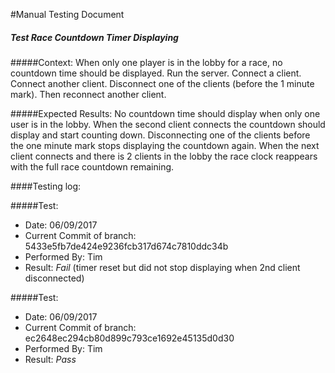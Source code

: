 #Manual Testing Document

##### Test Race Countdown Timer Displaying
#####Context:
    When only one player is in the lobby for a race, no countdown time should be displayed.
    Run the server.
    Connect a client.
    Connect another client.
    Disconnect one of the clients (before the 1 minute mark).
    Then reconnect another client.

#####Expected Results:
    No countdown time should display when only one user is in the lobby.
    When the second client connects the countdown should display and start counting down.
    Disconnecting one of the clients before the one minute mark stops displaying the countdown again.
    When the next client connects and there is 2 clients in the lobby the race clock reappears with the full race countdown remaining.


####Testing log:

#####Test:

- Date: 06/09/2017
- Current Commit of branch: 5433e5fb7de424e9236fcb317d674c7810ddc34b
- Performed By: Tim
- Result: *Fail* (timer reset but did not stop displaying when 2nd client disconnected)

#####Test:

- Date: 06/09/2017
- Current Commit of branch: ec2648ec294cb80d899c793ce1692e45135d0d30
- Performed By: Tim
- Result: *Pass*